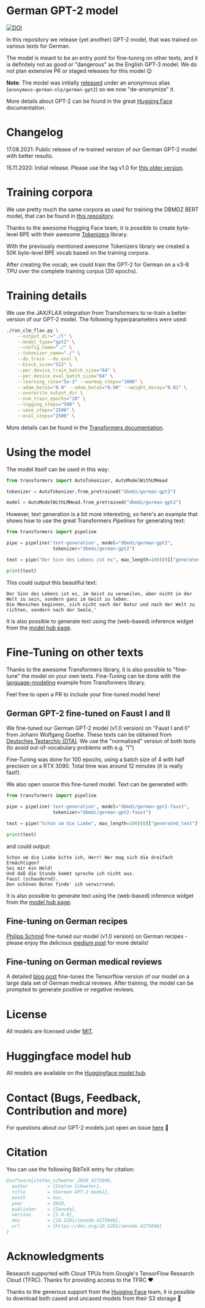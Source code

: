 # German GPT-2 model

[![DOI](https://zenodo.org/badge/DOI/10.5281/zenodo.4275046.svg)](https://doi.org/10.5281/zenodo.4275046)

In this repository we release (yet another) GPT-2 model, that was trained on various texts for German.

The model is meant to be an entry point for fine-tuning on other texts, and it is definitely not as good or "dangerous" as the English GPT-3 model. We do not plan extensive PR or staged releases for this model 😉

**Note**: The model was initially [released](https://huggingface.co/anonymous-german-nlp/german-gpt2) under an anonymous alias (`anonymous-german-nlp/german-gpt2`) so we now "de-anonymize" it.

More details about GPT-2 can be found in the great [Hugging Face](https://huggingface.co/transformers/model_doc/gpt2.html) documentation.

# Changelog

17.08.2021: Public release of re-trained version of our German GPT-2 model with better results.

15.11.2020: Initial release. Please use the tag v1.0 for [this older version](https://huggingface.co/dbmdz/german-gpt2/tree/v1.0).

# Training corpora

We use pretty much the same corpora as used for training the DBMDZ BERT model, that can be found in [this repository](https://github.com/dbmdz/berts).

Thanks to the awesome Hugging Face team, it is possible to create byte-level BPE with their awesome [Tokenizers](https://github.com/huggingface/tokenizers) library.

With the previously mentioned awesome Tokenizers library we created a 50K byte-level BPE vocab based on the training corpora.

After creating the vocab, we could train the GPT-2 for German on a v3-8 TPU over the complete training corpus (20 epochs).

# Training details

We use the JAX/FLAX integration from Transformers to re-train a better version of our GPT-2 model. The following hyperparameters were used:

```bash
./run_clm_flax.py \
    --output_dir="./l" \
    --model_type="gpt2" \
    --config_name="./" \
    --tokenizer_name="./" \
    --do_train --do_eval \
    --block_size="512" \
    --per_device_train_batch_size="64" \
    --per_device_eval_batch_size="64" \
    --learning_rate="5e-3" --warmup_steps="1000" \
    --adam_beta1="0.9" --adam_beta2="0.98" --weight_decay="0.01" \
    --overwrite_output_dir \
    --num_train_epochs="20" \
    --logging_steps="500" \
    --save_steps="2500" \
    --eval_steps="2500" \
```

More details can be found in the [Transformers documentation](https://github.com/huggingface/transformers/blob/master/examples/flax/language-modeling/README.md#train-model-1).

# Using the model

The model itself can be used in this way:

```python
from transformers import AutoTokenizer, AutoModelWithLMHead

tokenizer = AutoTokenizer.from_pretrained("dbmdz/german-gpt2")

model = AutoModelWithLMHead.from_pretrained("dbmdz/german-gpt2")
```

However, text generation is a bit more interesting, so here's an example that shows how to use the great Transformers *Pipelines* for generating text:

```python
from transformers import pipeline

pipe = pipeline('text-generation', model="dbmdz/german-gpt2",
                 tokenizer="dbmdz/german-gpt2")

text = pipe("Der Sinn des Lebens ist es", max_length=100)[0]["generated_text"]

print(text)
```

This could output this beautiful text:

```
Der Sinn des Lebens ist es, im Geist zu verweilen, aber nicht in der Welt zu sein, sondern ganz im Geist zu leben.
Die Menschen beginnen, sich nicht nach der Natur und nach der Welt zu richten, sondern nach der Seele,'
```

It is also possible to generate text using the (web-based) inference widget from the [model hub page](https://huggingface.co/dbmdz/german-gpt2).

# Fine-Tuning on other texts

Thanks to the awesome Transformers library, it is also possible to "fine-tune" the model on your own texts. Fine-Tuning can be done with the [language-modeling](https://github.com/huggingface/transformers/tree/master/examples/language-modeling) example from Transformers library.

Feel free to open a PR to include your fine-tuned model here!

## German GPT-2 fine-tuned on Faust I and II

We fine-tuned our German GPT-2 model (v1.0 version) on "Faust I and II" from Johann Wolfgang Goethe. These texts can be obtained from [Deutsches Textarchiv (DTA)](http://www.deutschestextarchiv.de/book/show/goethe_faust01_1808). We use the "normalized" version of both texts (to avoid out-of-vocabulary problems with e.g. "ſ")

Fine-Tuning was done for 100 epochs, using a batch size of 4 with half precision on a RTX 3090. Total time was around 12 minutes (it is really fast!).

We also open source this fine-tuned model. Text can be generated with:

```python
from transformers import pipeline

pipe = pipeline('text-generation', model="dbmdz/german-gpt2-faust",
                 tokenizer="dbmdz/german-gpt2-faust")

text = pipe("Schon um die Liebe", max_length=100)[0]["generated_text"]

print(text)
```

and could output:

```
Schon um die Liebe bitte ich, Herr! Wer mag sich die dreifach Ermächtigen?
Sei mir ein Held!
Und daß die Stunde kommt spreche ich nicht aus.
Faust (schaudernd).
Den schönen Boten finde' ich verwirrend;
```

It is also possible to generate text using the (web-based) inference widget from the [model hub page](https://huggingface.co/dbmdz/german-gpt2-faust).

## Fine-tuning on German recipes

[Philipp Schmid](https://github.com/philschmid) fine-tuned our model (v1.0 version) on German recipes - please enjoy the delicious
[medium post](https://towardsdatascience.com/fine-tune-a-non-english-gpt-2-model-with-huggingface-9acc2dc7635b) for more details!

## Fine-tuning on German medical reviews
A detailed [blog post](https://data-dive.com/finetune-german-gpt2-on-tpu-transformers-tensorflow-for-text-generation-of-reviews) fine-tunes the Tensorflow
version of our model on a large data set of German medical reviews. After training, the model can be prompted to generate positive or negative reviews.

# License

All models are licensed under [MIT](LICENSE).

# Huggingface model hub

All models are available on the [Huggingface model hub](https://huggingface.co/dbmdz).

# Contact (Bugs, Feedback, Contribution and more)

For questions about our GPT-2 models just open an issue
[here](https://github.com/stefan-it/german-gpt/issues/new) 🤗

# Citation

You can use the following BibTeX entry for citation:

```bibtex
@software{stefan_schweter_2020_4275046,
  author       = {Stefan Schweter},
  title        = {German GPT-2 model},
  month        = nov,
  year         = 2020,
  publisher    = {Zenodo},
  version      = {1.0.0},
  doi          = {10.5281/zenodo.4275046},
  url          = {https://doi.org/10.5281/zenodo.4275046}
}
```

# Acknowledgments

Research supported with Cloud TPUs from Google's TensorFlow Research Cloud (TFRC).
Thanks for providing access to the TFRC ❤️

Thanks to the generous support from the [Hugging Face](https://huggingface.co/) team,
it is possible to download both cased and uncased models from their S3 storage 🤗
